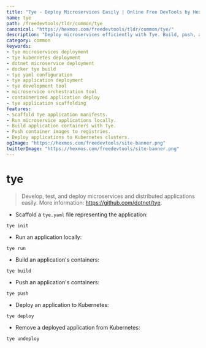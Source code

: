 ```yaml
---
title: "Tye - Deploy Microservices Easily | Online Free DevTools by Hexmos"
name: tye
path: /freedevtools/tldr/common/tye
canonical: "https://hexmos.com/freedevtools/tldr/common/tye/"
description: "Deploy microservices efficiently with Tye. Build, push, and deploy .NET applications to Kubernetes with ease. Free online tool, no registration required."
category: common
keywords:
- tye microservices deployment
- tye kubernetes deployment
- dotnet microservice deployment
- docker tye build
- tye yaml configuration
- tye application deployment
- tye development tool
- microservice orchestration tool
- containerized application deploy
- tye application scaffolding
features:
- Scaffold Tye application manifests.
- Run microservice applications locally.
- Build application containers with Tye.
- Push container images to registries.
- Deploy applications to Kubernetes clusters.
ogImage: "https://hexmos.com/freedevtools/site-banner.png"
twitterImage: "https://hexmos.com/freedevtools/site-banner.png"
---
```


# tye

> Develop, test, and deploy microservices and distributed applications easily.
> More information: <https://github.com/dotnet/tye>.

- Scaffold a `tye.yaml` file representing the application:

`tye init`

- Run an application locally:

`tye run`

- Build an application's containers:

`tye build`

- Push an application's containers:

`tye push`

- Deploy an application to Kubernetes:

`tye deploy`

- Remove a deployed application from Kubernetes:

`tye undeploy`
